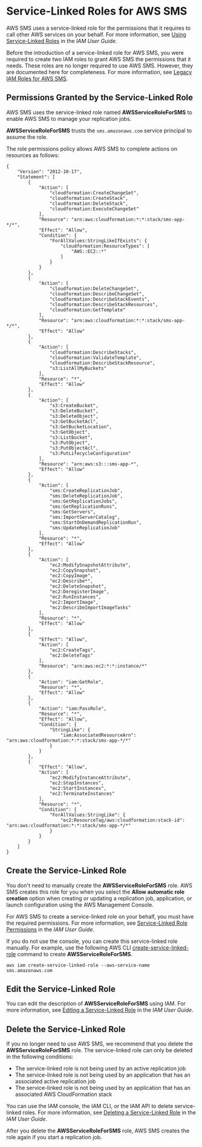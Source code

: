 # Service\-Linked Roles for AWS SMS<a name="using-service-linked-roles"></a>

AWS SMS uses a service\-linked role for the permissions that it requires to call other AWS services on your behalf\. For more information, see [Using Service\-Linked Roles](https://docs.aws.amazon.com/IAM/latest/UserGuide/using-service-linked-roles.html) in the *IAM User Guide*\.

Before the introduction of a service\-linked role for AWS SMS, you were required to create two IAM roles to grant AWS SMS the permissions that it needs\. These roles are no longer required to use AWS SMS\. However, they are documented here for completeness\. For more information, see [Legacy IAM Roles for AWS SMS](sms-legacy-iam-roles.md)\.

## Permissions Granted by the Service\-Linked Role<a name="service-linked-role-permissions"></a>

AWS SMS uses the service\-linked role named **AWSServiceRoleForSMS** to enable AWS SMS to manage your replication jobs\.

**AWSServiceRoleForSMS** trusts the `sms.amazonaws.com` service principal to assume the role\.

The role permissions policy allows AWS SMS to complete actions on resources as follows:

```
{
    "Version": "2012-10-17",
    "Statement": [
        {
            "Action": [
                "cloudformation:CreateChangeSet",
                "cloudformation:CreateStack",
                "cloudformation:DeleteStack",
                "cloudformation:ExecuteChangeSet"
            ],
            "Resource": "arn:aws:cloudformation:*:*:stack/sms-app-*/*",
            "Effect": "Allow",
            "Condition": {
                "ForAllValues:StringLikeIfExists": {
                    "cloudformation:ResourceTypes": [
                        "AWS::EC2::*"
                    ]
                }
            }
        },
        {
            "Action": [
                "cloudformation:DeleteChangeSet",
                "cloudformation:DescribeChangeSet",
                "cloudformation:DescribeStackEvents",
                "cloudformation:DescribeStackResources",
                "cloudformation:GetTemplate"
            ],
            "Resource": "arn:aws:cloudformation:*:*:stack/sms-app-*/*",
            "Effect": "Allow"
        },
        {
            "Action": [
                "cloudformation:DescribeStacks",
                "cloudformation:ValidateTemplate",
                "cloudformation:DescribeStackResource",
                "s3:ListAllMyBuckets"
            ],
            "Resource": "*",
            "Effect": "Allow"
        },
        {
            "Action": [
                "s3:CreateBucket",
                "s3:DeleteBucket",
                "s3:DeleteObject",
                "s3:GetBucketAcl",
                "s3:GetBucketLocation",
                "s3:GetObject",
                "s3:ListBucket",
                "s3:PutObject",
                "s3:PutObjectAcl",
                "s3:PutLifecycleConfiguration"
            ],
            "Resource": "arn:aws:s3:::sms-app-*",
            "Effect": "Allow"
        },
        {
            "Action": [
                "sms:CreateReplicationJob",
                "sms:DeleteReplicationJob",
                "sms:GetReplicationJobs",
                "sms:GetReplicationRuns",
                "sms:GetServers",
                "sms:ImportServerCatalog",
                "sms:StartOnDemandReplicationRun",
                "sms:UpdateReplicationJob"
            ],
            "Resource": "*",
            "Effect": "Allow"
        },
        {
            "Action": [
                "ec2:ModifySnapshotAttribute",
                "ec2:CopySnapshot",
                "ec2:CopyImage",
                "ec2:Describe*",
                "ec2:DeleteSnapshot",
                "ec2:DeregisterImage",
                "ec2:RunInstances",
                "ec2:ImportImage",
                "ec2:DescribeImportImageTasks"
            ],
            "Resource": "*",
            "Effect": "Allow"
        },
        {
            "Effect": "Allow",
            "Action": [
                "ec2:CreateTags",
                "ec2:DeleteTags"
            ],
            "Resource": "arn:aws:ec2:*:*:instance/*"
        },
        {
            "Action": "iam:GetRole",
            "Resource": "*",
            "Effect": "Allow"
        },
        {
            "Action": "iam:PassRole",
            "Resource": "*",
            "Effect": "Allow",
            "Condition": {
                "StringLike": {
                    "iam:AssociatedResourceArn": "arn:aws:cloudformation:*:*:stack/sms-app-*/*"
                }
            }
        },
        {
            "Effect": "Allow",
            "Action": [
                "ec2:ModifyInstanceAttribute",
                "ec2:StopInstances",
                "ec2:StartInstances",
                "ec2:TerminateInstances"
            ],
            "Resource": "*",
            "Condition": {
                "ForAllValues:StringLike": {
                    "ec2:ResourceTag/aws:cloudformation:stack-id": "arn:aws:cloudformation:*:*:stack/sms-app-*/*"
                }
            }
        }
    ]
}
```

## Create the Service\-Linked Role<a name="create-service-linked-role"></a>

You don't need to manually create the **AWSServiceRoleForSMS** role\. AWS SMS creates this role for you when you select the **Allow automatic role creation** option when creating or updating a replication job, application, or launch configuration using the AWS Management Console\.

For AWS SMS to create a service\-linked role on your behalf, you must have the required permissions\. For more information, see [Service\-Linked Role Permissions](https://docs.aws.amazon.com/IAM/latest/UserGuide/using-service-linked-roles.html#service-linked-role-permissions) in the *IAM User Guide*\.

If you do not use the console, you can create this service\-linked role manually\. For example, use the following AWS CLI [create\-service\-linked\-role](https://docs.aws.amazon.com/cli/latest/reference/iam/create-service-linked-role.html) command to create **AWSServiceRoleForSMS**\.

```
aws iam create-service-linked-role --aws-service-name sms.amazonaws.com
```

## Edit the Service\-Linked Role<a name="edit-service-linked-role"></a>

You can edit the description of **AWSServiceRoleForSMS** using IAM\. For more information, see [Editing a Service\-Linked Role](https://docs.aws.amazon.com/IAM/latest/UserGuide/using-service-linked-roles.html#edit-service-linked-role) in the *IAM User Guide*\.

## Delete the Service\-Linked Role<a name="delete-service-linked-role"></a>

If you no longer need to use AWS SMS, we recommend that you delete the **AWSServiceRoleForSMS** role\. The service\-linked role can only be deleted in the following conditions:
+ The service\-linked role is not being used by an active replication job
+ The service\-linked role is not being used by an application that has an associated active replication job
+ The service\-linked role is not being used by an application that has an associated AWS CloudFormation stack

You can use the IAM console, the IAM CLI, or the IAM API to delete service\-linked roles\. For more information, see [Deleting a Service\-Linked Role](https://docs.aws.amazon.com/IAM/latest/UserGuide/using-service-linked-roles.html#delete-service-linked-role) in the *IAM User Guide*\.

After you delete the **AWSServiceRoleForSMS** role, AWS SMS creates the role again if you start a replication job\.